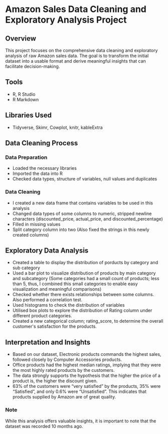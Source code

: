 
# Amazon Sales Data Cleaning and Exploratory Analysis Project




## Overview

This project focuses on the comprehensive data cleaning and exploratory analysis of raw Amazon sales data. The goal is to transform the initial dataset into a usable format and derive meaningful insights that can facilitate decision-making.
## Tools

- R, R Studio
- R Markdown
## Libraries Used

- Tidyverse, Skimr, Cowplot, knitr, kableExtra
## Data Cleaning Process

### Data Preparation
- Loaded the necessary libraries
- Imported the data into R
- Checked data types, structure of variables, null values and duplicates

### Data Cleaning
- I created a new data frame that contains variables to be used in this analysis
- Changed data types of some columns to numeric, stripped newline characters (discounted_price, actual_price, and discounted_percentage)
- Filled in missing values
- Split category column into two (Also fixed the strings in this newly created columns)


## Exploratory Data Analysis

- Created a table to display the distribution of porducts by category and sub category
- Used a bar plot to visualize distribution of products by main category and subcategory (Some categories had a small count of products; less than 5, thus, I combined this small categories to enable easy visualization and meaningful comparisons)
- Checked whether there exists relationships between some columns. Also performed a correlation test.
- Used histograms to check the distribution of variables
- Utilised box plots to explore the distribution of Rating column under different product categories.
- Created a new categorical column; rating_score, to determine the overall customer's satisfaction for the products.

## Interpretation and Insights

- Based on our dataset, Electronic products commands the highest sales, followed closely by Computer Accessories products.
- Office products had the highest median ratings, implying that they were the most highly rated products by the customers.
- The data strongly supports the hypothesis that the higher the price of a product is, the higher the discount given.
-  63% of the customers were “very satisfied” by the products, 35% were “Satisfied”, and only 0.6% were “Unsatisfied”. This indicates that products supplied by Amazon are of great quality.

### Note

While this analysis offers valuable insights, it is important to note that the dataset was recorded 10 months ago.
